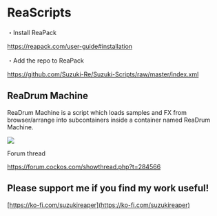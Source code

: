 # ReaScripts

・Install ReaPack

https://reapack.com/user-guide#installation

・Add the repo to ReaPack

https://github.com/Suzuki-Re/Suzuki-Scripts/raw/master/index.xml

## ReaDrum Machine
ReaDrum Machine is a script which loads samples and FX from browser/arrange into subcontainers inside a container named ReaDrum Machine. 

![](https://i.imgur.com/b1zTCtW.gif)

Forum thread

https://forum.cockos.com/showthread.php?t=284566

## Please support me if you find my work useful!

[https://ko-fi.com/suzukireaper](https://ko-fi.com/suzukireaper)
